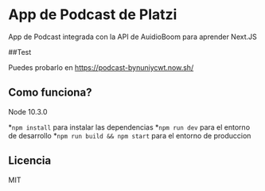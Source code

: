 # App de Podcast de Platzi

App de Podcast integrada con la API de AuidioBoom para aprender Next.JS

##Test

Puedes probarlo en https://podcast-bynuniycwt.now.sh/

## Como funciona?
Node 10.3.0

*`npm install` para instalar las dependencias 
*`npm run dev` para el entorno de desarrollo
*`npm run build && npm start` para el entorno de produccion

## Licencia

MIT